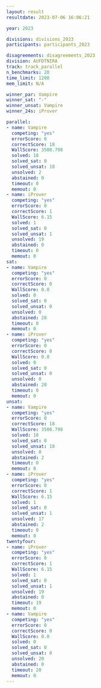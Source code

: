 ```yaml
---
layout: result
resultdate: 2023-07-06 16:06:21

year: 2023

divisions: divisions_2023
participants: participants_2023

disagreements: disagreements_2023
division: AUFDTNIRA
track: track_parallel
n_benchmarks: 20
time_limit: 1200
mem_limit: N/A

winner_par: Vampire
winner_sat: "-"
winner_unsat: Vampire
winner_24s: iProver

parallel:
- name: Vampire
  competing: "yes"
  errorScore: 0
  correctScore: 18
  WallScore: 3508.798
  solved: 18
  solved_sat: 0
  solved_unsat: 18
  unsolved: 2
  abstained: 0
  timeout: 0
  memout: 0
- name: iProver
  competing: "yes"
  errorScore: 0
  correctScore: 1
  WallScore: 6.15
  solved: 1
  solved_sat: 0
  solved_unsat: 1
  unsolved: 19
  abstained: 0
  timeout: 0
  memout: 0
sat:
- name: Vampire
  competing: "yes"
  errorScore: 0
  correctScore: 0
  WallScore: 0.0
  solved: 0
  solved_sat: 0
  solved_unsat: 0
  unsolved: 0
  abstained: 20
  timeout: 0
  memout: 0
- name: iProver
  competing: "yes"
  errorScore: 0
  correctScore: 0
  WallScore: 0.0
  solved: 0
  solved_sat: 0
  solved_unsat: 0
  unsolved: 0
  abstained: 20
  timeout: 0
  memout: 0
unsat:
- name: Vampire
  competing: "yes"
  errorScore: 0
  correctScore: 18
  WallScore: 3508.798
  solved: 18
  solved_sat: 0
  solved_unsat: 18
  unsolved: 0
  abstained: 2
  timeout: 0
  memout: 0
- name: iProver
  competing: "yes"
  errorScore: 0
  correctScore: 1
  WallScore: 6.15
  solved: 1
  solved_sat: 0
  solved_unsat: 1
  unsolved: 17
  abstained: 2
  timeout: 0
  memout: 0
twentyfour:
- name: iProver
  competing: "yes"
  errorScore: 0
  correctScore: 1
  WallScore: 6.15
  solved: 1
  solved_sat: 0
  solved_unsat: 1
  unsolved: 19
  abstained: 0
  timeout: 19
  memout: 0
- name: Vampire
  competing: "yes"
  errorScore: 0
  correctScore: 0
  WallScore: 0.0
  solved: 0
  solved_sat: 0
  solved_unsat: 0
  unsolved: 20
  abstained: 0
  timeout: 20
  memout: 0
---
```

